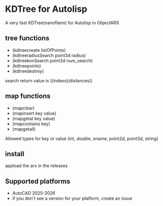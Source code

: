 # KDTree for Autolisp

A very fast KDTree(nanoflann) for Autolisp in ObjectARX

## tree functions

- (kdtreecreate listOfPoints)
- (kdtreeradiusSearch point3d radius)
- (kdtreeknnSearch point3d num_search)
- (kdtreepoints)
- (kdtreedestroy)

search return value is ((indexs)(distances))

## map functions
- (mapclear)
- (mapinsert key value)
- (mapgetat key value)
- (mapcontains key)
- (mapgetall)

Allowed types for key or value (int, double, ename, point2d, point3d, string)


## install

appload the arx in the releases

## Supported platforms

* AutoCAD 2025-2026
* if you don't see a version for your platform, create an issue
